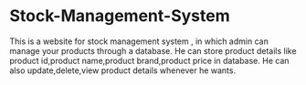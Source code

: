 # Stock-Management-System
 This is a website  for  stock management system , in which admin can manage your products through  a database.
 He can store product details like product id,product name,product brand,product price  in database.
 He can also update,delete,view product details whenever he  wants.

